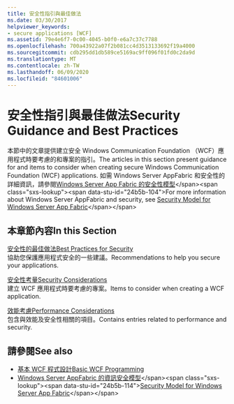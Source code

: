 ```yaml
---
title: 安全性指引與最佳做法
ms.date: 03/30/2017
helpviewer_keywords:
- secure applications [WCF]
ms.assetid: 79e4e6f7-0c00-4045-b0f0-e6a7c37c7788
ms.openlocfilehash: 700a43922a07f2b081cc4d3513133692f19a4000
ms.sourcegitcommit: cdb295dd1db589ce5169ac9ff096f01fd0c2da9d
ms.translationtype: MT
ms.contentlocale: zh-TW
ms.lasthandoff: 06/09/2020
ms.locfileid: "84601006"
---
```

# <a name="security-guidance-and-best-practices"></a><span data-ttu-id="24b5b-102">安全性指引與最佳做法</span><span class="sxs-lookup"><span data-stu-id="24b5b-102">Security Guidance and Best Practices</span></span>

<span data-ttu-id="24b5b-103">本節中的文章提供建立安全 Windows Communication Foundation （WCF）應用程式時要考慮的和專案的指引。</span><span class="sxs-lookup"><span data-stu-id="24b5b-103">The articles in this section present guidance for and items to consider when creating secure Windows Communication Foundation (WCF) applications.</span></span> <span data-ttu-id="24b5b-104">如需 Windows Server AppFabric 和安全性的詳細資訊，請參閱[Windows Server App Fabric 的安全性模型](https://docs.microsoft.com/previous-versions/appfabric/ee677202(v=azure.10))</span><span class="sxs-lookup"><span data-stu-id="24b5b-104">For more information about Windows Server AppFabric and security, see [Security Model for Windows Server App Fabric](https://docs.microsoft.com/previous-versions/appfabric/ee677202(v=azure.10))</span></span>  
  
## <a name="in-this-section"></a><span data-ttu-id="24b5b-105">本章節內容</span><span class="sxs-lookup"><span data-stu-id="24b5b-105">In this Section</span></span>  
 [<span data-ttu-id="24b5b-106">安全性的最佳做法</span><span class="sxs-lookup"><span data-stu-id="24b5b-106">Best Practices for Security</span></span>](best-practices-for-security-in-wcf.md)  
 <span data-ttu-id="24b5b-107">協助您保護應用程式安全的一些建議。</span><span class="sxs-lookup"><span data-stu-id="24b5b-107">Recommendations to help you secure your applications.</span></span>  
  
 [<span data-ttu-id="24b5b-108">安全性考量</span><span class="sxs-lookup"><span data-stu-id="24b5b-108">Security Considerations</span></span>](security-considerations-in-wcf.md)  
 <span data-ttu-id="24b5b-109">建立 WCF 應用程式時要考慮的專案。</span><span class="sxs-lookup"><span data-stu-id="24b5b-109">Items to consider when creating a WCF application.</span></span>  
  
 [<span data-ttu-id="24b5b-110">效能考慮</span><span class="sxs-lookup"><span data-stu-id="24b5b-110">Performance Considerations</span></span>](performance-considerations.md)  
 <span data-ttu-id="24b5b-111">包含與效能及安全性相關的項目。</span><span class="sxs-lookup"><span data-stu-id="24b5b-111">Contains entries related to performance and security.</span></span>  
  
## <a name="see-also"></a><span data-ttu-id="24b5b-112">請參閱</span><span class="sxs-lookup"><span data-stu-id="24b5b-112">See also</span></span>

- [<span data-ttu-id="24b5b-113">基本 WCF 程式設計</span><span class="sxs-lookup"><span data-stu-id="24b5b-113">Basic WCF Programming</span></span>](../basic-wcf-programming.md)
- <span data-ttu-id="24b5b-114">[Windows Server AppFabric 的資訊安全模型](https://docs.microsoft.com/previous-versions/appfabric/ee677202(v=azure.10))</span><span class="sxs-lookup"><span data-stu-id="24b5b-114">[Security Model for Windows Server App Fabric](https://docs.microsoft.com/previous-versions/appfabric/ee677202(v=azure.10))</span></span>
